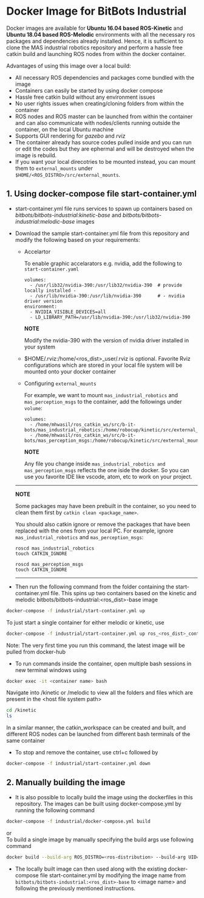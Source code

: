 # Docker Image for BitBots Industrial
Docker images are available for **Ubuntu 16.04 based ROS-Kinetic** and **Ubuntu 18.04 based ROS-Melodic** environments with all the necessary ros packages and dependencies already installed. Hence, it is sufficient to clone the MAS industrial robotics repository and perform a hassle free catkin build and launching ROS nodes from within the docker container. <br>

Advantages of using this image over a local build:
* All necessary ROS dependencies and packages come bundled with the image
* Containers can easily be started by using docker compose
* Hassle free catkin build without any environment issues
* No user rights issues when creating/cloning folders from within the container
* ROS nodes and ROS master can be launched from within the container and can also communicate with nodes/clients running outside the container, on the local Ubuntu machine
* Supports GUI rendering for *gazebo* and *rviz*
* The container already has source codes pulled inside and you can run or edit the codes but they are ephermal and will be destroyed when the image is rebuild. 
* If you want your local direcotries to be mounted instead, you can mount them to `external_mounts` under `$HOME/<ROS_DISTRO>/src/external_mounts`.

## 1. Using docker-compose file start-container.yml

* start-container.yml file runs services to spawn up containers based on *bitbots/bitbots-industrial:kinetic-base* and *bitbots/bitbots-industrial:melodic-base* images
* Download the sample start-container.yml file from this repository and modify the following based on your requirements:
  * Accelartor

    To enable graphic accelarators e.g. nvidia, add the following to `start-container.yaml`

    ```
    volumes:
      - /usr/lib32/nvidia-390:/usr/lib32/nvidia-390  # provide locally installed -
      - /usr/lib/nvidia-390:/usr/lib/nvidia-390      # - nvidia driver version
    environment:
      - NVIDIA_VISIBLE_DEVICES=all
      - LD_LIBRARY_PATH=/usr/lib/nvidia-390:/usr/lib32/nvidia-390
    ```
    **NOTE**

    Modify the nvidia-390 with the version of nvidia driver installed in your system


  * $HOME/.rviz:/home/<ros_dist>_user/.rviz is optional. Favorite Rviz configurations which are stored in your local file system will be mounted onto your docker container
  * Configuring `external_mounts`
    
    For example, we want to mount `mas_industrial_robotics` and `mas_perception_msgs` to the container, add the followings under `volume`:

    ```
    volumes:
      - /home/mhwasil/ros_catkin_ws/src/b-it-bots/mas_industrial_robotics:/home/robocup/kinetic/src/external_mounts/mas_industrial_robotics:rw
      - /home/mhwasil/ros_catkin_ws/src/b-it-bots/mas_perception_msgs:/home/robocup/kinetic/src/external_mounts/mas_perception_msgs:rw
    ```

    **NOTE**

    Any file you change inside `mas_industrial_robotics and mas_perception_msgs` reflects the one iside the docker. So you can use you favorite IDE like vscode, atom, etc to work on your project.

  ---

  **NOTE**

  Some packages may have been prebuilt in the container, so you need to clean them first by `catkin clean <package_name>`.

  You should also catkin ignore or remove the packages that have been replaced with the ones from your local PC. For example, ignore  `mas_industrial_robotics` and `mas_perception_msgs`:
  ```
  roscd mas_industrial_robotics
  touch CATKIN_IGNORE

  roscd mas_perception_msgs
  touch CATKIN_IGNORE
  ```

  ---

* Then run the following command from the folder containing the start-container.yml file. This spins up two containers based on the kinetic and melodic bitbots/bitbots-industrial:<ros_dist>-base image
```sh
docker-compose -f industrial/start-container.yml up
```
To just start a single container for either melodic or kinetic, use
```sh
docker-compose -f industrial/start-container.yml up ros_<ros_dist>_container
```
Note: The very first time you run this command, the latest image will be pulled from docker-hub
* To run commands inside the container, open multiple bash sessions in new terminal windows using
```sh
docker exec -it <container name> bash
```
Navigate into /kinetic or /melodic to view all the folders and files which are present in the \<host file system path\>
```sh
cd /kinetic
ls
```
In a similar manner, the catkin_workspace can be created and built, and different ROS nodes can be launched from different bash terminals of the same container
* To stop and remove the container, use ctrl+c followed by 
```sh
docker-compose -f industrial/start-container.yml down
```

## 2. Manually building the image 
* It is also possible to locally build the image using the dockerfiles in this repository.
The images can be built using docker-compose.yml by running the following command
```sh
docker-compose -f industrial/docker-compose.yml build 
```
or <br>
To build a single image by manually specifying the build args use following command
```sh
docker build --build-arg ROS_DISTRO=<ros-distribution> --build-arg UID=$(id -u) --build-arg GID=$(id -g) --build-arg UNAME=$USER <image name> .
```

* The locally built image can then used along with the existing docker-compose file start-container.yml by modifying the image name from `bitbots/bitbots-industrial:<ros_dist>-base` to \<image name\> and following the previously mentioned instructions.
